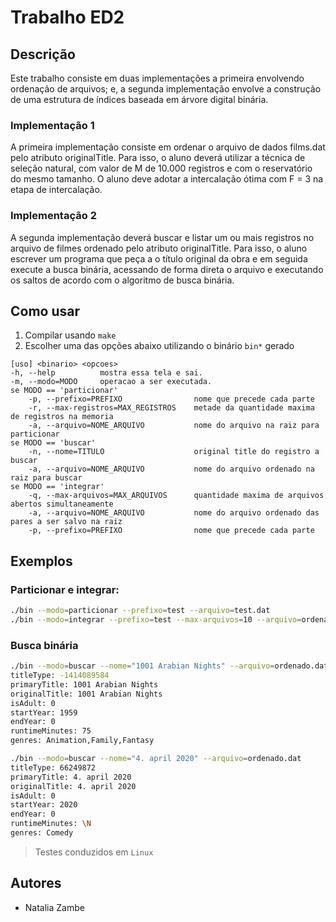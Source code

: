 # Trabalho ED2

## Descrição
Este trabalho consiste em duas implementações a primeira envolvendo ordenação de arquivos;
e, a segunda implementação envolve a construção de uma estrutura de índices baseada em árvore digital binária.

### Implementação 1
A primeira implementação consiste em ordenar o arquivo de dados films.dat pelo atributo originalTitle. Para
isso, o aluno deverá utilizar a técnica de seleção natural, com valor de M de 10.000 registros e com o reservatório
do mesmo tamanho. O aluno deve adotar a intercalação ótima com F = 3 na etapa de intercalação.

### Implementação 2
A segunda implementação deverá buscar e listar um ou mais registros no arquivo de filmes ordenado pelo atributo
originalTitle. Para isso, o aluno escrever um programa que peça a o título original da obra e em seguida execute a
busca binária, acessando de forma direta o arquivo e executando os saltos de acordo com o algoritmo de busca binária.

## Como usar

1. Compilar usando `make`
2. Escolher uma das opções abaixo utilizando o binário `bin*` gerado
```
[uso] <binario> <opcoes>
-h, --help          mostra essa tela e sai.
-m, --modo=MODO     operacao a ser executada.
se MODO == 'particionar'
	-p, --prefixo=PREFIXO                nome que precede cada parte
	-r, --max-registros=MAX_REGISTROS    metade da quantidade maxima de registros na memoria
	-a, --arquivo=NOME_ARQUIVO           nome do arquivo na raiz para particionar
se MODO == 'buscar'
	-n, --nome=TITULO                    original title do registro a buscar
	-a, --arquivo=NOME_ARQUIVO           nome do arquivo ordenado na raiz para buscar
se MODO == 'integrar'
	-q, --max-arquivos=MAX_ARQUIVOS      quantidade maxima de arquivos abertos simultaneamente
	-a, --arquivo=NOME_ARQUIVO           nome do arquivo ordenado das pares a ser salvo na raiz
	-p, --prefixo=PREFIXO				 nome que precede cada parte
```

## Exemplos
### Particionar e integrar:
```sh
./bin --modo=particionar --prefixo=test --arquivo=test.dat
./bin --modo=integrar --prefixo=test --max-arquivos=10 --arquivo=ordenado.dat
```
### Busca binária
```sh
./bin --modo=buscar --nome="1001 Arabian Nights" --arquivo=ordenado.dat
titleType: -1414089584
primaryTitle: 1001 Arabian Nights
originalTitle: 1001 Arabian Nights
isAdult: 0
startYear: 1959
endYear: 0
runtimeMinutes: 75
genres: Animation,Family,Fantasy
```
```sh
./bin --modo=buscar --nome="4. april 2020" --arquivo=ordenado.dat
titleType: 66249872
primaryTitle: 4. april 2020
originalTitle: 4. april 2020
isAdult: 0
startYear: 2020
endYear: 0
runtimeMinutes: \N
genres: Comedy
```

> Testes conduzidos em `Linux`

## Autores
* Natalia Zambe